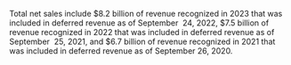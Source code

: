 Total  net  sales include  $8.2  billion  of  revenue  recognized  in 2023  that  was  included  in  deferred  revenue  as  of September  24,
2022,  $7.5  billion  of  revenue  recognized  in  2022  that  was  included  in  deferred  revenue  as  of  September  25,  2021,  and  $6.7
billion of revenue recognized in 2021 that was included in deferred revenue as of September 26, 2020.